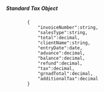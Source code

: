 ##### Standard Tax Object
			{
				"invoiceNumber":string,
				"salesType":string,
				"total":decimal,
				"clientName":string,
				"entryDate":date,
				"advance":decimal,
				"balance":decimal,
				"refund":decimal,
				"tax":decimal,
				"grnadTotal":decimal,
				"additionalTax":decimal
            }